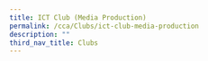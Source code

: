 ```yaml
---
title: ICT Club (Media Production)
permalink: /cca/Clubs/ict-club-media-production
description: ""
third_nav_title: Clubs
---
```

